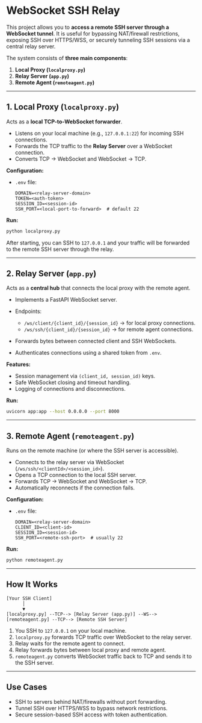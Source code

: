 

# WebSocket SSH Relay

This project allows you to **access a remote SSH server through a WebSocket tunnel**. It is useful for bypassing NAT/firewall restrictions, exposing SSH over HTTPS/WSS, or securely tunneling SSH sessions via a central relay server.

The system consists of **three main components**:

1. **Local Proxy (`localproxy.py`)**
2. **Relay Server (`app.py`)**
3. **Remote Agent (`remoteagent.py`)**

---

## **1. Local Proxy (`localproxy.py`)**

Acts as a **local TCP-to-WebSocket forwarder**.

* Listens on your local machine (e.g., `127.0.0.1:22`) for incoming SSH connections.
* Forwards the TCP traffic to the **Relay Server** over a WebSocket connection.
* Converts TCP → WebSocket and WebSocket → TCP.

**Configuration:**

* `.env` file:

  ```env
  DOMAIN=<relay-server-domain>
  TOKEN=<auth-token>
  SESSION_ID=<session-id>
  SSH_PORT=<local-port-to-forward>  # default 22
  ```

**Run:**

```bash
python localproxy.py
```

After starting, you can SSH to `127.0.0.1` and your traffic will be forwarded to the remote SSH server through the relay.

---

## **2. Relay Server (`app.py`)**

Acts as a **central hub** that connects the local proxy with the remote agent.

* Implements a FastAPI WebSocket server.
* Endpoints:

  * `/ws/client/{client_id}/{session_id}` → for local proxy connections.
  * `/ws/ssh/{client_id}/{session_id}` → for remote agent connections.
* Forwards bytes between connected client and SSH WebSockets.
* Authenticates connections using a shared token from `.env`.

**Features:**

* Session management via `(client_id, session_id)` keys.
* Safe WebSocket closing and timeout handling.
* Logging of connections and disconnections.

**Run:**

```bash
uvicorn app:app --host 0.0.0.0 --port 8000
```

---

## **3. Remote Agent (`remoteagent.py`)**

Runs on the remote machine (or where the SSH server is accessible).

* Connects to the relay server via WebSocket (`/ws/ssh/<clientId>/<session_id>`).
* Opens a TCP connection to the local SSH server.
* Forwards TCP → WebSocket and WebSocket → TCP.
* Automatically reconnects if the connection fails.

**Configuration:**

* `.env` file:

  ```env
  DOMAIN=<relay-server-domain>
  CLIENT_ID=<client-id>
  SESSION_ID=<session-id>
  SSH_PORT=<remote-ssh-port>  # usually 22
  ```

**Run:**

```bash
python remoteagent.py
```

---

## **How It Works**

```
[Your SSH Client] 
      │
      ▼
[localproxy.py] --TCP--> [Relay Server (app.py)] --WS--> [remoteagent.py] --TCP--> [Remote SSH Server]
```

1. You SSH to `127.0.0.1` on your local machine.
2. `localproxy.py` forwards TCP traffic over WebSocket to the relay server.
3. Relay waits for the remote agent to connect.
4. Relay forwards bytes between local proxy and remote agent.
5. `remoteagent.py` converts WebSocket traffic back to TCP and sends it to the SSH server.

---

## **Use Cases**

* SSH to servers behind NAT/firewalls without port forwarding.
* Tunnel SSH over HTTPS/WSS to bypass network restrictions.
* Secure session-based SSH access with token authentication.
